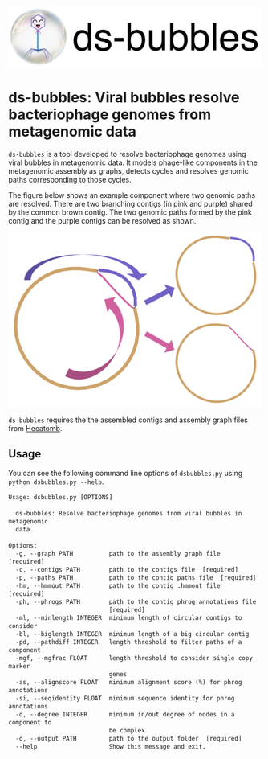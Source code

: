 <p align="center">
  <img src="ds-bubbles-logo.png" width="700" title="ds-bubbles logo" alt="ds-bubbles logo">
</p>

# ds-bubbles: Viral bubbles resolve bacteriophage genomes from metagenomic data

`ds-bubbles` is a tool developed to resolve bacteriophage genomes using viral bubbles in metagenomic data. It models phage-like components in the metagenomic assembly as graphs, detects cycles and resolves genomic paths corresponding to those cycles. 

The figure below shows an example component where two genomic paths are resolved. There are two branching contigs (in pink and purple) shared by the common brown contig. The two genomic paths formed by the pink contig and the purple contigs can be resolved as shown.

![](resolve_genomes.png)

`ds-bubbles` requires the the assembled contigs and assembly graph files from [Hecatomb](https://hecatomb.readthedocs.io/en/latest/). 

## Usage

You can see the following command line options of `dsbubbles.py` using `python dsbubbles.py --help`.

```
Usage: dsbubbles.py [OPTIONS]

  ds-bubbles: Resolve bacteriophage genomes from viral bubbles in metagenomic
  data.

Options:
  -g, --graph PATH          path to the assembly graph file  [required]
  -c, --contigs PATH        path to the contigs file  [required]
  -p, --paths PATH          path to the contig paths file  [required]
  -hm, --hmmout PATH        path to the contig .hmmout file  [required]
  -ph, --phrogs PATH        path to the contig phrog annotations file
                            [required]
  -ml, --minlength INTEGER  minimum length of circular contigs to consider
  -bl, --biglength INTEGER  minimum length of a big circular contig
  -pd, --pathdiff INTEGER   length threshold to filter paths of a component
  -mgf, --mgfrac FLOAT      length threshold to consider single copy marker
                            genes
  -as, --alignscore FLOAT   minimum alignment score (%) for phrog annotations
  -si, --seqidentity FLOAT  minimum sequence identity for phrog annotations
  -d, --degree INTEGER      minimum in/out degree of nodes in a component to
                            be complex
  -o, --output PATH         path to the output folder  [required]
  --help                    Show this message and exit.
```
